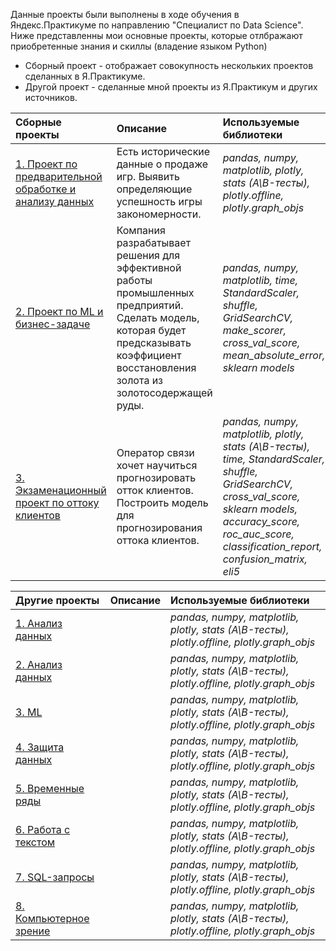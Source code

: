 Данные проекты были выполнены в ходе обучения в Яндекс.Практикуме по направлению "Специалист по Data Science". Ниже представленны мои основные проекты, которые отлбражают приобретенные знания и скиллы (владение языком Python)

- Сборный проект - отображает совокупность нескольких проектов сделанных в Я.Практикуме.
- Другой проект - сделанные мной проекты из Я.Практикум и других источников.

| Сборные проекты | Описание | Используемые библиотеки | 
| :---------------------- | :---------------------- | :---------------------- |
| [1. Проект по предварительной обработке и анализу данных ](1.Data_preprocessing_and_analysis_project) | Есть исторические данные о продаже игр. Выявить определяющие успешность игры закономерности. | *pandas, numpy, matplotlib, plotly, stats (A\B-тесты), plotly.offline, plotly.graph_objs* |
| [2. Проект по ML и бизнес-задаче](2.ML_project_and_business_tasks) | Компания разрабатывает решения для эффективной работы промышленных предприятий. Сделать модель, которая будет предсказывать коэффициент восстановления золота из золотосодержащей руды. | *pandas, numpy, matplotlib, time, StandardScaler, shuffle, GridSearchCV, make_scorer, cross_val_score, mean_absolute_error, sklearn models* |
| [3. Экзаменационный проект по оттоку клиентов](3.Exam_project_on_customer_churn) | Оператор связи хочет научиться прогнозировать отток клиентов. Построить модель для прогнозирования оттока клиентов. | *pandas, numpy, matplotlib, plotly, stats (A\B-тесты), time, StandardScaler, shuffle, GridSearchCV, cross_val_score, sklearn models, accuracy_score, roc_auc_score, classification_report, confusion_matrix, eli5* |

| Другие проекты | Описание | Используемые библиотеки | 
| :---------------------- | :---------------------- | :---------------------- |
| [1. Анализ данных ]() |  | *pandas, numpy, matplotlib, plotly, stats (A\B-тесты), plotly.offline, plotly.graph_objs* |
| [2. Анализ данных ]() |  | *pandas, numpy, matplotlib, plotly, stats (A\B-тесты), plotly.offline, plotly.graph_objs* |
| [3. ML ]() |  | *pandas, numpy, matplotlib, plotly, stats (A\B-тесты), plotly.offline, plotly.graph_objs* |
| [4. Защита данных ]() |  | *pandas, numpy, matplotlib, plotly, stats (A\B-тесты), plotly.offline, plotly.graph_objs* |
| [5. Временные ряды ]() |  | *pandas, numpy, matplotlib, plotly, stats (A\B-тесты), plotly.offline, plotly.graph_objs* |
| [6. Работа с текстом ]() |  | *pandas, numpy, matplotlib, plotly, stats (A\B-тесты), plotly.offline, plotly.graph_objs* |
| [7. SQL-запросы ]() |  | *pandas, numpy, matplotlib, plotly, stats (A\B-тесты), plotly.offline, plotly.graph_objs* |
| [8. Компьютерное зрение ]() |  | *pandas, numpy, matplotlib, plotly, stats (A\B-тесты), plotly.offline, plotly.graph_objs* |

